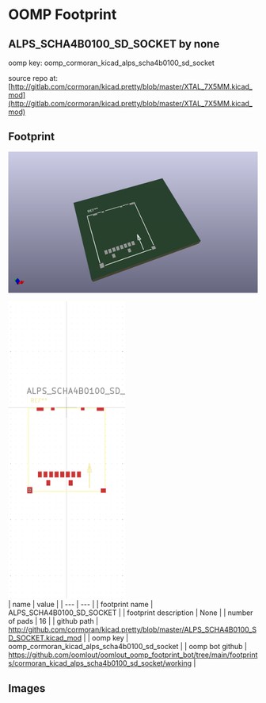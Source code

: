 # OOMP Footprint  
## ALPS_SCHA4B0100_SD_SOCKET  by none  
  
oomp key: oomp_cormoran_kicad_alps_scha4b0100_sd_socket  
  
source repo at: [http://gitlab.com/cormoran/kicad.pretty/blob/master/XTAL_7X5MM.kicad_mod](http://gitlab.com/cormoran/kicad.pretty/blob/master/XTAL_7X5MM.kicad_mod)  
## Footprint  
  
[![working_kicad_pcb_3d.png](working_kicad_pcb_3d_600.png)](working_kicad_pcb_3d.png)  
  
[![working.png](working_600.png)](working.png)  
| name | value | 
| --- | --- | 
| footprint name | ALPS_SCHA4B0100_SD_SOCKET | 
| footprint description | None | 
| number of pads | 16 | 
| github path | http://github.com/cormoran/kicad.pretty/blob/master/ALPS_SCHA4B0100_SD_SOCKET.kicad_mod | 
| oomp key | oomp_cormoran_kicad_alps_scha4b0100_sd_socket | 
| oomp bot github | https://github.com/oomlout/oomlout_oomp_footprint_bot/tree/main/footprints/cormoran_kicad_alps_scha4b0100_sd_socket/working | 
## Images  
